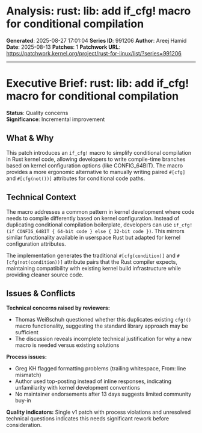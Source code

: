# Analysis: rust: lib: add if_cfg! macro for conditional compilation

**Generated**: 2025-08-27 17:01:04
**Series ID**: 991206
**Author**: Areej Hamid
**Date**: 2025-08-13
**Patches**: 1
**Patchwork URL**: https://patchwork.kernel.org/project/rust-for-linux/list/?series=991206

---

# Executive Brief: rust: lib: add if_cfg! macro for conditional compilation

**Status**: Quality concerns  
**Significance**: Incremental improvement

## What & Why

This patch introduces an `if_cfg!` macro to simplify conditional compilation in Rust kernel code, allowing developers to write compile-time branches based on kernel configuration options (like CONFIG_64BIT). The macro provides a more ergonomic alternative to manually writing paired `#[cfg]` and `#[cfg(not())]` attributes for conditional code paths.

## Technical Context

The macro addresses a common pattern in kernel development where code needs to compile differently based on kernel configuration. Instead of duplicating conditional compilation boilerplate, developers can use `if_cfg!(if CONFIG_64BIT { 64-bit code } else { 32-bit code })`. This mirrors similar functionality available in userspace Rust but adapted for kernel configuration attributes.

The implementation generates the traditional `#[cfg(condition)]` and `#[cfg(not(condition))]` attribute pairs that the Rust compiler expects, maintaining compatibility with existing kernel build infrastructure while providing cleaner source code.

## Issues & Conflicts

**Technical concerns raised by reviewers:**
- Thomas Weißschuh questioned whether this duplicates existing `cfg!()` macro functionality, suggesting the standard library approach may be sufficient
- The discussion reveals incomplete technical justification for why a new macro is needed versus existing solutions

**Process issues:**
- Greg KH flagged formatting problems (trailing whitespace, From: line mismatch)
- Author used top-posting instead of inline responses, indicating unfamiliarity with kernel development conventions
- No maintainer endorsements after 13 days suggests limited community buy-in

**Quality indicators:** Single v1 patch with process violations and unresolved technical questions indicates this needs significant rework before consideration.